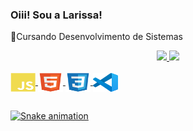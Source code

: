 ### Oiii! Sou a Larissa!
🎒Cursando Desenvolvimento de Sistemas
<div align="center">
  <a href="https://github.com/larissaesther">
  <img height="180em" src="https://github-readme-stats.vercel.app/api?username=larissaesther&show_icons=true&theme=dracula&include_all_commits=true&count_private=true"/>
  <img height="180em" src="https://github-readme-stats.vercel.app/api/top-langs/?username=larissaesther&layout=compact&langs_count=7&theme=dracula"/>
</div>
<div style="display: inline_block"><br>
  <img align="center" alt= "" height="30" width="40" src="https://raw.githubusercontent.com/devicons/devicon/master/icons/javascript/javascript-plain.svg">
  <img align="center" alt="" height="30" width="40" src="https://raw.githubusercontent.com/devicons/devicon/master/icons/html5/html5-original.svg">
  <img align="center" alt="" height="30" width="40" src="https://raw.githubusercontent.com/devicons/devicon/master/icons/css3/css3-original.svg">
  <img align="center" alt="" height="30" width="40" src="https://raw.githubusercontent.com/devicons/devicon/master/icons/vscode/vscode-original.svg">

  ##
 ![Snake animation](https://github.com/rafaellabalerini/rafaellabalerini/blob/output/github-contribution-grid-snake.svg)
 </div>
